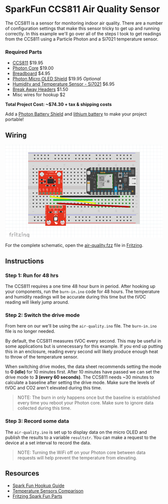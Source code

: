 # SparkFun CCS811 Air Quality Sensor

The CCS811 is a sensor for monitoring indoor air quality. There are a number of configuration settings that make this sensor tricky to get up and running correctly. In this example we'll go over all of the steps I took to get readings from the CCS811 using a Particle Photon and a Si7021 temperature sensor.

### Required Parts

- [CCS811](https://www.sparkfun.com/products/14193) $19.95
- [Photon Core](https://store.particle.io/) $19.00
- [Breadboard](https://www.sparkfun.com/products/12002) $4.95
- [Photon Micro OLED Shield](https://www.sparkfun.com/products/13628) $19.95 *Optional*
- [Humidity and Temperature Sensor - Si7021](https://www.sparkfun.com/products/13763) $6.95
- [Break Away Headers](https://www.sparkfun.com/products/116) $1.50
- Misc wires for hookup $2

**Total Project Cost: ~$74.30 + tax & shipping costs**

Add a [Photon Battery Shield](https://www.sparkfun.com/products/13626) and [lithium battery](https://www.sparkfun.com/products/13851) to make your project portable!

## Wiring

![wiring](images/wiring.png)

For the complete schematic, open the [air-quality.fzz](https://github.com/blackcj/SparkFunCCS811/blob/master/images/air-quality.fzz) file in [Fritzing](http://fritzing.org/home/).

## Instructions

### Step 1: Run for 48 hrs

The CCS811 requires a one time 48 hour burn in period. After hooking up your components, run the `burn-in.ino` code for 48 hours. The temperature and humidity readings will be accurate during this time but the tVOC reading will likely jump around.

### Step 2: Switch the drive mode

From here on our we'll be using the `air-quality.ino` file. The `burn-in.ino` file is no longer needed.

By default, the CCS811 measures tVOC every second. This may be useful in some applications but is unnecessary for this example. If you end up putting this in an enclosure, reading every second will likely produce enough heat to throw of the temperature sensor.

When switching drive modes, the data sheet recommends setting the mode to **0 (idle)** for 10 minutes first. After 10 minutes have passed we can set the drive mode to **3 (every 60 seconds)**. The CCS811 needs ~30 minutes to calculate a baseline after setting the drive mode. Make sure the levels of tVOC and CO2 aren't elevated during this time.

> NOTE: The burn in only happens once but the baseline is established every time you reboot your Photon core. Make sure to ignore data collected during this time.

### Step 3: Record some data

The `air-quality.ino` is set up to display data on the micro OLED and publish the results to a variable `resultstr`. You can make a request to the device at a set interval to record the data.

> NOTE: Turning the WiFi off on your Photon core between data requests will help prevent the temperature from elevating.

## Resources

- [Spark Fun Hookup Guide](https://learn.sparkfun.com/tutorials/ccs811-air-quality-breakout-hookup-guide)
- [Temperature Sensors Comparison](http://www.kandrsmith.org/RJS/Misc/Hygrometers/calib_many.html)
- [Fritzing Spark Fun Parts](https://github.com/sparkfun/Fritzing_Parts)
